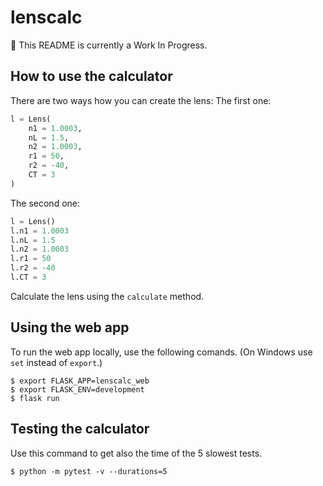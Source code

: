 # lenscalc

:construction: This README is currently a Work In Progress.

## How to use the calculator

There are two ways how you can create the lens:
The first one:
```python
l = Lens(
    n1 = 1.0003,
    nL = 1.5,
    n2 = 1.0003,
    r1 = 50,
    r2 = -40,
    CT = 3
)
```
The second one:
```python
l = Lens()
l.n1 = 1.0003
l.nL = 1.5
l.n2 = 1.0003
l.r1 = 50
l.r2 = -40
l.CT = 3
```

Calculate the lens using the `calculate` method.

## Using the web app

To run the web app locally, use the following comands.
(On Windows use `set` instead of `export`.)
```
$ export FLASK_APP=lenscalc_web
$ export FLASK_ENV=development
$ flask run
```

## Testing the calculator
Use this command to get also the time of the 5 slowest tests.
```
$ python -m pytest -v --durations=5
```
